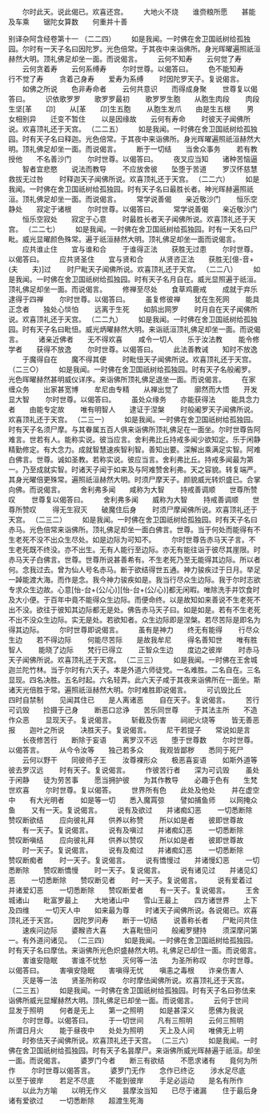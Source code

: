 <!-- { "loadSidebar": true } -->
　　尔时此天。说此偈已。欢喜还宫。
　　大地火不烧　　谁赍粮所愿　　甚能及车乘　　锯陀女算数　　何重并十善





别译杂阿含经卷第十一
（二二四）
　　如是我闻。一时佛在舍卫国祇树给孤独园。尔时有一天子名曰因陀罗。光色倍常。于其夜中来诣佛所。身光晖曜遍照祇洹赫然大明。顶礼佛足却坐一面。而说偈言。
　　云何不知寿　　云何觉了寿
　　云何贪着寿　　云何系缚寿
　　尔时世尊。以偈答曰。
　　色不能知寿　　行不觉了寿
　　贪着己身寿　　爱寿为系缚
　　时因陀罗天子。复说偈言。
　　如佛之所说　　色非寿命者
　　云何共意识　　而得成身聚
　　世尊复以偈答曰。
　　识依歌罗罗　　歌罗罗最初
　　歌罗罗生胞　　从胞生肉段
　　肉段生坚[革　　卬]　　从[革　　卬]生五胞
　　从胞生发爪　　由是生五根
　　男女相别异　　迁变不暂住
　　以是因缘故　　云何有寿命
　　时彼天子闻佛所说。欢喜顶礼还于天宫。
（二二五）
　　如是我闻。一时佛在舍卫国祇树给孤独园。时有天子名曰释迦。光色倍常。于其夜中来诣佛所。身光晖曜遍照祇洹赫然大明。顶礼佛足却坐一面。而说偈言。
　　断于一切结　　当舍众事务
　　若有教授他　　不名善沙门
　　尔时世尊。以偈答曰。
　　夜叉应当知　　诸种苦恼逼
　　智者宜悲愍　　说法而教导
　　不应放舍彼　　坠堕于苦道
　　罗汉怀慈慧　　救拔无过咎
　　时释迦天子闻佛所说。欢喜顶礼还于天宫。
（二二六）
　　如是我闻。一时佛在舍卫国祇树给孤独园。时有天子名曰最胜长者。神光晖赫遍照祇洹。顶礼佛足却坐一面。而说偈言。
　　常学说善偈　　亲近敬沙门
　　恒乐空静处　　寂定于诸根
　　尔时世尊。以偈答曰。
　　常学说善偈　　亲近敬沙门
　　恒乐空寂处　　寂定于心意
　　时最胜长者天子闻佛所说。欢喜顶礼还于天宫。
（二二七）
　　如是我闻。一时佛在舍卫国祇树给孤独园。时有一天名曰尸毗。威光显曜颜色殊常。遍于祇洹赫然大明。顶礼佛足却坐一面而说偈言。
　　应共谁止住　　宜与谁和合
　　于谁得正法　　获胜无过患
　　尔时世尊。以偈答曰。
　　应共贤圣住　　宜与贤和合
　　从贤咨正法　　获胜无[億-音+(夫　　夫)]过
　　时尸毗天子闻佛所说。欢喜顶礼还于天宫。
（二二八）
　　如是我闻。一时佛在舍卫国祇树给孤独园。时有天子名月自在。威光显照遍于祇洹。顶礼佛足却坐一面。而说偈言。
　　修禅至尽处　　食草鸡鹿戒
　　成就于弃乐　　逮得于四禅
　　尔时世尊。以偈答曰。
　　虽复修彼禅　　犹在生死网
　　能具正念者　　独处心惔怕
　　远离于生死　　如鹄出网罗
　　时月自在天子闻佛所说。欢喜顶礼还于天宫。
（二二九）
　　如是我闻。一时佛在舍卫国祇树给孤独园。时有天子名曰毗忸。威光炳曜赫然大明。来诣祇洹顶礼佛足却坐一面。而说偈言。
　　诸亲近佛者　　无不得欢喜
　　咸令一切人　　乐于汝法教
　　能令修学者　　获得不放逸
　　尔时世尊。以偈答曰。
　　此法善教诫　　知时不放逸
　　于魔得自在　　魔不得其便
　　时毗忸天子闻佛所说。欢喜顶礼还于天宫。
（二三○）
　　如是我闻。一时佛在舍卫国祇树给孤独园。时有天子名般阇罗。光色晖曜赫然甚明威仪详序。来诣佛所顶礼佛足退坐一面。而说偈言。
　　在家缠众务　　出家甚宽博
　　牟尼由专精　　从禅出觉了
　　廓然而大悟　　开发显大智
　　尔时世尊。以偈答曰。
　　虽处众缘务　　亦能获得法
　　能具念力者　　由能专定故
　　唯有明智人　　逮证于涅槃
　　时般阇罗天子闻佛所说。欢喜顶礼还于天宫。
（二三一）
　　如是我闻。一时佛在舍卫国祇树给孤独园。时有天子名须尸摩。与其眷属五百人俱来诣佛所顶礼佛足在一面坐。尔时世尊告阿难言。世若有人。能称实说。彼当应言。舍利弗比丘持戒多闻少欲知定。乐于闲静精勤修定。有大念力。成就智慧速疾智利智。善知出要。深解出乘满足实智。阿难白佛言。世尊。诚如圣教。若称实说。彼应当言。舍利弗比丘。持戒多闻最为第一。乃至成就实智。时诸天子闻于如来及与阿难赞舍利弗。天之容貌。转复端严。其身光曜倍更殊常。遍照祇洹赫然大明。时须尸摩天子。颜貌威光转炽盛已。合掌向佛。而说偈言。
　　舍利弗多闻　　咸称为大智
　　持戒善调顺　　世尊所赞叹
　　世尊复以偈答曰。
　　舍利弗多闻　　威称为大智
　　持戒善调顺　　世尊所赞叹
　　得无生寂灭　　破魔住后身
　　时须尸摩闻佛所说。欢喜顶礼还于天宫。
（二三二）
　　如是我闻。一时佛在舍卫国祇树给孤独园。时有天子名曰赤马。光色倍常来诣佛所。顶礼佛足却坐一面白佛言。世尊。当于何处而能得有不生老死不没不出众生尽处。如是边际为可知不。
　　尔时世尊告赤马天子言。不生老死既不终没。亦不出生。无有人能行至边际。亦无有能往诣于彼尽其崖限。时赤马天子白佛言。世尊。世尊所说甚善希有。不生老死乃至无能得其边际。所以者何。念我过去。曾为仙人号名赤马。断于欲结得世五通。神力骏疾过于日月。举足一踔能渡大海。而作是念。我今神力骏疾如是。我当行尽众生边际。我于尔时志欲专求众生边故。心意[怡-台+(公/心)][怡-台+(公/心)]都无闲暇。唯除洗手并饮食时及大小便。于百年中竟不能得众生边际。而便命终。以是故知如来善说不生老死不出不没。欲往于彼知其边际都无是处。佛告赤马天子曰。如是如是。若有不生老死不出不没众生边际。实无是处。若欲知者。众生边际即是涅槃。若尽苦际是即名为得其边际。
　　尔时世尊即说偈言。
　　虽有是神力　　终无有能得
　　行尽众生边　　若不得边际
　　何能尽苦际　　是故我牟尼
　　得名善知世　　唯有胜智人
　　能晓了边际　　梵行已得立
　　正智众生边　　度边之彼岸
　　时赤马天子闻佛所说。欢喜顶礼还于天宫。
（二三三）
　　如是我闻。一时佛在王舍城迦兰陀竹林。当于尔时有六天子。本是外道六师徒党。一名难胜。二名自在。三名显现。四名决胜。五名时起。六名轻弄。此六天子咸于其夜来诣佛所在一面坐。斯诸天光倍胜于常。遍照祇洹赫然大明。尔时难胜即说偈言。
　　可讥毁比丘　　四时自禁制
　　见闻其住已　　是人离诸恶
　　自在天子。复说偈言。
　　苦行可讥毁　　捡摄于己身
　　断恶口忿诤　　苦乐同世尊
　　于其法主所　　不造作众恶
　　显现天子。复说偈言。
　　斩截及伤害　　祠祀火烧等
　　皆无善恶报　　迦叶之所说
　　决胜天子。复说偈言。
　　尼干若提子　　常说如是言
　　长夜修苦行　　断除于妄语
　　离罗汉不远　　堕于世尊数
　　尔时世尊。以偈答言。
　　从今令汝等　　独己若多众
　　我观皆鄙秽　　悉同于死尸
　　云何以野干　　同彼师子王
　　汝尊裸形众　　极恶喜妄语
　　如斯外道等　　彼去罗汉远
　　时有天子。复说偈言。
　　作彼苦行者　　深为可讥毁
　　虽处于闲静　　徒为劳苦事
　　愿当拥护彼　　为其作教导
　　必趣于色有　　生梵世欢喜
　　尔时世尊。复以偈答。
　　世界所有色　　此处及他处
　　并在虚空中　　有大光明者
　　如是等一切　　悉入魔罥弶
　　譬如捕鱼师　　以网掩众鱼
　　又有一天。复说偈言。
　　说有及欲过　　并诸痴幻恶
　　一切悉断除　　赞叹断欲结
　　应向彼礼拜　　供养以称赞
　　所以如是者　　彼即世尊故
　　有一天子。复说偈言。
　　说有及嗔过　　并诸痴幻恶
　　一切悉断除　　赞叹断嗔结
　　应向彼礼拜　　供养以赞叹
　　所以如是者　　彼即世尊故
　　时一天子。复说偈言。
　　说有及痴过　　并诸痴幻恶
　　一切悉断除　　赞叹断痴者
　　时一天子。复说偈言。
　　说有憍慢过　　并诸慢幻恶
　　一切悉断除　　赞叹断憍慢
　　时一天子。复说偈言。
　　说有诸见过　　并诸见幻恶
　　一切悉断除　　赞叹断见者
　　时一天子。复说偈言。
　　说有爱着过　　并诸爱幻恶
　　一切悉断除　　赞叹断爱者
　　有一天子。复说偈言。
　　王舍城诸山　　毗富罗最上
　　大地诸山中　　雪山王最上
　　四方诸世界　　上下及四维
　　一切天人中　　如来最为尊
　　时诸天子闻佛所说。各说偈已。欢喜顶礼还于天宫。
　　因陀罗问寿　　断于一切结
　　说善称长者　　尸毗问共住
　　速疾问边际　　婆睺咨大喜
　　大喜毗忸问　　般阇罗揵持
　　须深摩问第一。有外道问诸见。
（二三四）
　　如是我闻。一时佛在舍卫国祇树给孤独园。时有天子名曰摩佉。来诣佛所光色炽盛赫然大明。礼佛足已却住一面。而说偈言。
　　害谁安隐眠　　害谁不忧愁
　　灭何等一法　　为圣所称叹
　　尔时世尊。以偈答曰。
　　害嗔安隐眠　　害嗔得无忧
　　嗔恚之毒根　　诈亲伤害人
　　灭是等一法　　贤圣所称叹
　　尔时摩佉闻佛所说。欢喜顶礼还于天宫。
（二三五）
　　如是我闻。一时佛在舍卫国祇树给孤独园。时有天子名曰弥佉来诣佛所威光显耀赫然大明。顶礼佛足已却坐一面。而说偈言。
　　云何于世间　　显发于照明
　　何者是无上　　第一之照明
　　如是甚深义　　愿佛为我说
　　尔时世尊。以偈答曰。
　　于一切世间　　凡有三照明
　　云何三照明　　所谓日月火
　　能于昼夜中　　处处为照明
　　天上及人间　　唯佛无上明
　　时弥佉天子闻佛所说。欢喜顶礼还于天宫。
（二三六）
　　如是我闻。一时佛在舍卫国祇树给孤独园。时有天子名昙摩尸。来诣佛所威光晖赫遍于祇洹。却坐一面。而说偈言。
　　婆罗门今者　　断三有欲结
　　不愿求诸有　　竟何为所作
　　尔时世尊以偈答言。
　　婆罗门无作　　念作已终讫
　　涉水足尽底　　以至于彼岸
　　若足不尽底　　不能到彼岸
　　手足必运动　　是名有所作
　　以此为方喻　　以明无作义
　　昙摩汝当知　　已尽于诸漏
　　住于最后身　　诸有爱欲过
　　一切悉断除　　超渡生死海
